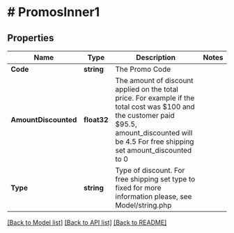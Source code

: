 # # PromosInner1


## Properties 


Name | Type | Description | Notes
------------ | ------------- | ------------- | -------------
**Code**| **string** | The Promo Code  |
**AmountDiscounted**| **float32** | The amount of discount applied on the total price. For example if the total cost was $100 and the customer paid $95.5, amount_discounted will be 4.5 For free shipping set amount_discounted to 0  |
**Type**| **string** | Type of discount. For free shipping set type to fixed for more information please, see Model/string.php  |


[[Back to Model list]](../../README.md#models) [[Back to API list]](../../README.md#endpoints) [[Back to README]](../../README.md)

